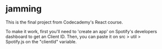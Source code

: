 # jamming

This is the final project from Codecademy's React course.

To make it work, first you'll need to 'create an app' on Spotify's developers dashboard to get an Client ID.
Then, you can paste it on src > util > Spotify.js on the "clientId" variable.

